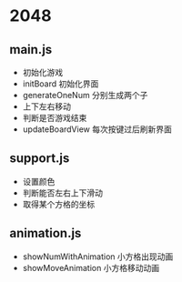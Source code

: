# 2048
## main.js
* 初始化游戏
* initBoard 初始化界面
* generateOneNum 分别生成两个子
* 上下左右移动
* 判断是否游戏结束
* updateBoardView 每次按键过后刷新界面

## support.js
* 设置颜色
* 判断能否左右上下滑动
* 取得某个方格的坐标

## animation.js
* showNumWithAnimation 小方格出现动画
* showMoveAnimation 小方格移动动画
